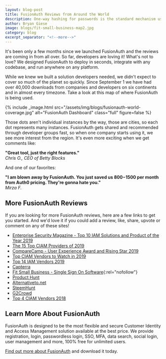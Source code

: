 ```yaml
---
layout: blog-post
title: FusionAuth Reviews from Around the World
description: One-way hashing for passwords is the standard mechanism used to protect your user's passwords. Let's take a look at how it works and some new ideas to improve it.
author: Bryan Giese
image: blogs/fit-small-business-map2.jpg
category: blog
excerpt_separator: "<!--more-->"
---
```


It's been only a few months since we launched FusionAuth and the reviews are coming in from all over. So far, developers are loving it! What's not to love? We designed FusionAuth to deploy in seconds, integrate with any codebase, and run anywhere on any platform.

<!--more-->

While we knew we built a solution developers needed, we didn't expect to cover so much of the planet so quickly. Since September 1 we have had over 40,000 downloads from companies and developers on six continents and in almost every timezone. Take a look at this map of where FusionAuth is being used.

{% include _image.html src="/assets/img/blogs/fusionauth-world-coverage.jpg" alt="FusionAuth Dashboard" class="full" figure=false %}


Those dots aren't individual instances by the way, those are cities, so each dot represents many instances. FusionAuth gets shared and recommended through developer groups fast, so when one company starts using it, we see more interest from the region. It's even more exciting when we get comments like:

**"Great tool, just the right features."**<br>
_Chris O., CEO of Betty Blocks_

And one of our favorites:

**"I am blown away by FusionAuth. You just saved us $800-$1500 per month from Auth0 pricing. They're gonna hate you."**<br>
_Mirza F._

## More FusionAuth Reviews
If you are looking for more FusionAuth reviews, here are a few links to get you started. And we'd love it if you could add a review, like, share, upvote or comment on any of these sites!

- [Enterprise Security Magazine - Top 10 IAM Solutions and Product of the Year 2019](https://identity-and-access-management-solutions.enterprisesecuritymag.com/vendors/fusionauth/2019)
- [The 15 Top CIAM Providers of 2019](https://solutionsreview.com/identity-management/the-15-top-ciam-providers-of-2019/)
- [CompareCamp - User Experience Award and Rising Star 2019](http://comparecamp.com/fusionauth-review-pricing-pros-cons-features/)
- [Top CIAM Vendors to Watch in 2019](https://solutionsreview.com/identity-management/solutions-review-presents-the-top-ciam-vendors-to-watch-in-2019/)
- [Top 14 IAM Vendors 2019](https://solutionsreview.com/identity-management/top-14-iam-vendors-to-watch-in-2019/)   
- [Capterra](https://www.capterra.com/p/182987/FusionAuth/)
- [Fit Small Business - Single Sign On Software](https://fitsmallbusiness.com/reviews/single-sign-on-software-reviews/){:rel="nofollow"}
- [Product Hunt](https://www.producthunt.com/posts/fusionauth)
- [Alternativeto.net](https://alternativeto.net/software/fusionauth/?license=opensource)
- [SteemHunt](https://steemhunt.com/@smyle/fusionauth-auth-built-for-devs-free-for-unlimited-users)
- [G2Crowd](https://www.g2.com/products/fusionauth/reviews)
- [Top 4 CIAM Vendors 2018](https://solutionsreview.com/identity-management/top-4-ciam-vendors-watch-2018/)

## Learn More About FusionAuth

FusionAuth is designed to be the most flexible and secure Customer Identity and Access Management solution available at the best price. We provide registration, login, passwordless login, SSO, MFA, data search, social login, user management and more, 100% free for unlimited users.

[Find out more about FusionAuth](https://fusionauth.io/ "FusionAuth Home") and download it today.
